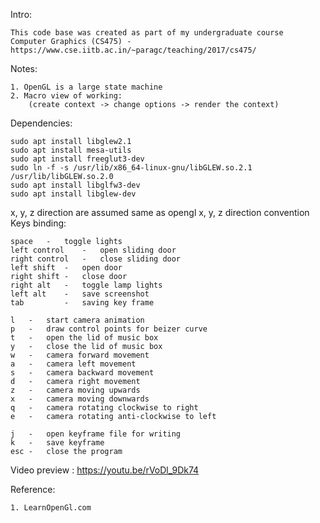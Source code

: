 Intro:

    This code base was created as part of my undergraduate course 
    Computer Graphics (CS475) - https://www.cse.iitb.ac.in/~paragc/teaching/2017/cs475/

Notes:

    1. OpenGL is a large state machine
    2. Macro view of working:
        (create context -> change options -> render the context)

Dependencies:

    sudo apt install libglew2.1
    sudo apt install mesa-utils
    sudo apt install freeglut3-dev
    sudo ln -f -s /usr/lib/x86_64-linux-gnu/libGLEW.so.2.1 /usr/lib/libGLEW.so.2.0
    sudo apt install libglfw3-dev
    sudo apt install libglew-dev

x, y, z direction are assumed same as opengl x, y, z direction convention<br/>
Keys binding:
        
    space	-	toggle lights
    left control	-	open sliding door
    right control	-	close sliding door
    left shift	-	open door
    right shift	-	close door
    right alt	-	toggle lamp lights
    left alt	-	save screenshot
    tab			-	saving key frame
    
    l 	-	start camera animation
    p   - 	draw control points for beizer curve
    t	-	open the lid of music box
    y	-	close the lid of music box
    w	-	camera forward movement
    a	-	camera left movement
    s	-	camera backward	movement
    d	-	camera right movement
    z	-	camera moving upwards
    x	-	camera moving downwards
    q	-	camera rotating clockwise to right
    e	-	camera rotating anti-clockwise to left

    j	-	open keyframe file for writing
    k 	-	save keyframe
    esc	-	close the program

Video preview : https://youtu.be/rVoDl_9Dk74

Reference:

    1. LearnOpenGl.com
